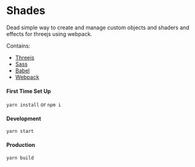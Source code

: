 # Shades

Dead simple way to create and manage custom objects and shaders and effects for threejs using webpack.

Contains:

* [Threejs](https://threejs.org/)
* [Sass](http://sass-lang.com/)
* [Babel](https://babeljs.io/)
* [Webpack](https://webpack.github.io/)

#### First Time Set Up
`yarn install` or `npm i`

#### Development
`yarn start`

#### Production
`yarn build`
